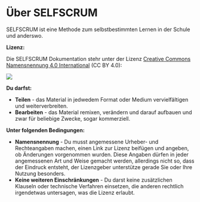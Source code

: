 # Über SELFSCRUM

SELFSCRUM ist eine Methode zum selbstbestimmten Lernen in der Schule und anderswo.

**Lizenz:**

Die SELFSCRUM Dokumentation stehr unter der Lizenz [Creative Commons Namensnennung 4.0 International](https://creativecommons.org/licenses/by/4.0/deed.de) \(CC BY 4.0\):

![](https://i.creativecommons.org/l/by/4.0/88x31.png)

**Du darfst:**

* **Teilen** - das Material in jedwedem Format oder Medium vervielfältigen und weiterverbreiten.
* **Bearbeiten** - das Material remixen, verändern und darauf aufbauen und zwar für beliebige Zwecke, sogar kommerziell.

**Unter folgenden Bedingungen:**

* **Namensnennung** - Du musst angemessene Urheber- und Rechteangaben machen, einen Link zur Lizenz beifügen und angeben, ob Änderungen vorgenommen wurden. Diese Angaben dürfen in jeder angemessenen Art und Weise gemacht werden, allerdings nicht so, dass der Eindruck entsteht, der Lizenzgeber unterstütze gerade Sie oder Ihre Nutzung besonders.
* **Keine weiteren Einschränkungen** - Du darst keine zusätzlichen Klauseln oder technische Verfahren einsetzen, die anderen rechtlich irgendetwas untersagen, was die Lizenz erlaubt.

